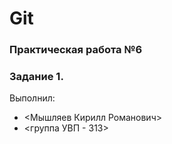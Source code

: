 # Git
### Практическая работа №6
### Задание 1.
Выполнил:
* <Мышляев Кирилл Романович>
* <группа УВП - 313>
